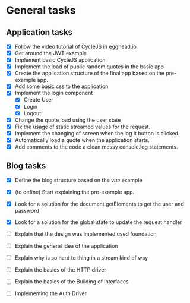 # General tasks

## Application tasks

- [x] Follow the video tutorial of CycleJS in egghead.io
- [x] Get around the JWT example
- [x] Implement basic CycleJS application
- [x] Implement the load of public random quotes in the basic app
- [x] Create the application structure of the final app based on the pre-example app.
- [x] Add some basic css to the application
- [x] Implement the login component
  - [x] Create User
  - [x] Login 
  - [x] Logout
- [x] Change the quote load using the user state
- [x] Fix the usage of static streamed values for the request.
- [x] Implement the changing of screen when the log it button is clicked.
- [x] Automatically load a quote when the application starts.
- [x] Add comments to the code a clean messy console.log statements.

## Blog tasks

- [x] Define the blog structure based on the *vue* example
- [x] (to define) Start explaining the pre-example app.
- [x] Look for a solution for the document.getElements to get the user and password
- [x] Look for a solution for the global state to update the request handler
- [ ] Explain that the design was implemented used foundation
- [ ] Explain the general idea of the application
- [ ] Explain why is so hard to thing in a stream kind of way
- [ ] Explain the basics of the HTTP driver
- [ ] Explain the basics of the Building of interfaces
- [ ] Implementing the Auth Driver

